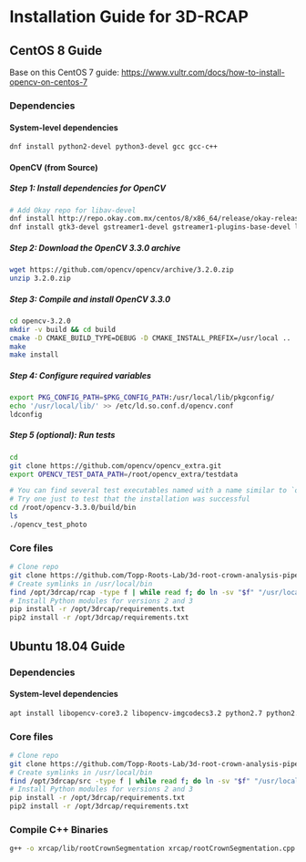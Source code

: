 # Installation Guide for 3D-RCAP

## CentOS 8 Guide

Base on this CentOS 7 guide: https://www.vultr.com/docs/how-to-install-opencv-on-centos-7

### Dependencies

#### System-level dependencies

```bash
dnf install python2-devel python3-devel gcc gcc-c++
```

#### OpenCV (from Source)

##### Step 1: Install dependencies for OpenCV

```bash
# Add Okay repo for libav-devel
dnf install http://repo.okay.com.mx/centos/8/x86_64/release/okay-release-1-3.el8.noarch.rpm
dnf install gtk3-devel gstreamer1-devel gstreamer1-plugins-base-devel libdc1394-devel libgphoto2-devel libav-devel cmake
```

##### Step 2: Download the OpenCV 3.3.0 archive

```bash
wget https://github.com/opencv/opencv/archive/3.2.0.zip
unzip 3.2.0.zip
```

##### Step 3: Compile and install OpenCV 3.3.0

```bash
cd opencv-3.2.0
mkdir -v build && cd build
cmake -D CMAKE_BUILD_TYPE=DEBUG -D CMAKE_INSTALL_PREFIX=/usr/local ..
make
make install
```

##### Step 4: Configure required variables

```bash
export PKG_CONFIG_PATH=$PKG_CONFIG_PATH:/usr/local/lib/pkgconfig/
echo '/usr/local/lib/' >> /etc/ld.so.conf.d/opencv.conf
ldconfig
```

##### Step 5 (optional): Run tests

```bash
cd
git clone https://github.com/opencv/opencv_extra.git
export OPENCV_TEST_DATA_PATH=/root/opencv_extra/testdata

# You can find several test executables named with a name similar to `opencv_test_*`
# Try one just to test that the installation was successful
cd /root/opencv-3.3.0/build/bin
ls
./opencv_test_photo
```

### Core files

```bash
# Clone repo
git clone https://github.com/Topp-Roots-Lab/3d-root-crown-analysis-pipeline.git /opt/3drcap/
# Create symlinks in /usr/local/bin
find /opt/3drcap/rcap -type f | while read f; do ln -sv "$f" "/usr/local/bin/$(basename "${f%.*}")"; done
# Install Python modules for versions 2 and 3
pip install -r /opt/3drcap/requirements.txt
pip2 install -r /opt/3drcap/requirements.txt
```

## Ubuntu 18.04 Guide

### Dependencies

#### System-level dependencies

```bash
apt install libopencv-core3.2 libopencv-imgcodecs3.2 python2.7 python2.7-dev python3 python3-dev gcc g++
```

### Core files

```bash
# Clone repo
git clone https://github.com/Topp-Roots-Lab/3d-root-crown-analysis-pipeline.git /opt/3drcap/
# Create symlinks in /usr/local/bin
find /opt/3drcap/src -type f | while read f; do ln -sv "$f" "/usr/local/bin/$(basename "${f%.*}")"; done
# Install Python modules for versions 2 and 3
pip install -r /opt/3drcap/requirements.txt
pip2 install -r /opt/3drcap/requirements.txt
```

### Compile C++ Binaries

```bash
g++ -o xrcap/lib/rootCrownSegmentation xrcap/rootCrownSegmentation.cpp -lopencv_highgui -lopencv_imgcodecs -lopencv_imgproc -lopencv_core -lboost_system -lboost_filesystem -lboost_program_options
```
